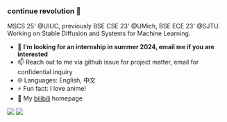 ### continue revolution 👋

MSCS 25' @UIUC, previously BSE CSE 23' @UMich, BSE ECE 23' @SJTU. Working on Stable Diffusion and Systems for Machine Learning.

- 👯 **I’m looking for an internship in summer 2024, email me if you are interested**
- 📫 Reach out to me via github issue for project matter, email for confidential inquiry
- 🌐 Languages: English, 中文
- ⚡ Fun fact: I love anime!
- 💬 My [bilibili](https://space.bilibili.com/1549185169) homepage


<img src="https://github-readme-stats.vercel.app/api?username=continue-revolution&count_private=true&show_icons=true" />
<img src="https://github-readme-stats.vercel.app/api/top-langs/?username=continue-revolution&layout=compact" />
